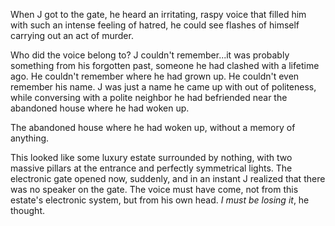 When J got to the gate, he heard an irritating, raspy voice that filled him with such an intense feeling of hatred, he could see flashes of himself carrying out an act of murder.

Who did the voice belong to?  J couldn't remember...it was probably something from his forgotten past, someone he had clashed with a lifetime ago.  He couldn't remember where he had grown up.  He couldn't even remember his name.  J was just a name he came up with out of politeness, while conversing with a polite neighbor he had befriended near the abandoned house where he had woken up.

The abandoned house where he had woken up, without a memory of anything.

This looked like some luxury estate surrounded by nothing, with two massive pillars at the entrance and perfectly symmetrical lights.  The electronic gate opened now, suddenly, and in an instant J realized that there was no speaker on the gate.  The voice must have come, not from this estate's electronic system, but from his own head.  *I must be losing it*, he thought.
